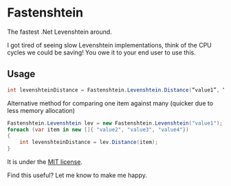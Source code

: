 # Fastenshtein
The fastest .Net Levenshtein around.

I got tired of seeing slow Levenshtein implementations, think of the CPU cycles we could be saving! 
You owe it to your end user to use this.

## Usage

```cs
int levenshteinDistance = Fastenshtein.Levenshtein.Distance(“value1”, “value2”);
```
Alternative method for comparing one item against many (quicker due to less memory allocation)
```cs
Fastenshtein.Levenshtein lev = new Fastenshtein.Levenshtein("value1");
foreach (var item in new []{ "value2", "value3", "value4"})
{
	int levenshteinDistance = lev.Distance(item);
}
```

It is under the [MIT license](LICENSE.md).

Find this useful? Let me know to make me happy.
